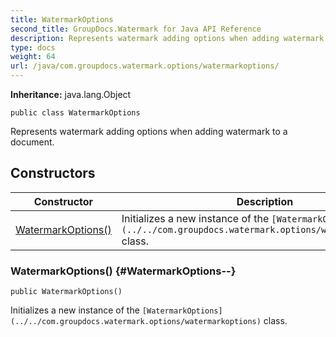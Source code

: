 ```yaml
---
title: WatermarkOptions
second_title: GroupDocs.Watermark for Java API Reference
description: Represents watermark adding options when adding watermark to a document.
type: docs
weight: 64
url: /java/com.groupdocs.watermark.options/watermarkoptions/
---
```

**Inheritance:**
java.lang.Object
```
public class WatermarkOptions
```

Represents watermark adding options when adding watermark to a document.
## Constructors

| Constructor | Description |
| --- | --- |
| [WatermarkOptions()](#WatermarkOptions--) | Initializes a new instance of the `[WatermarkOptions](../../com.groupdocs.watermark.options/watermarkoptions)` class. |
### WatermarkOptions() {#WatermarkOptions--}
```
public WatermarkOptions()
```


Initializes a new instance of the `[WatermarkOptions](../../com.groupdocs.watermark.options/watermarkoptions)` class.

